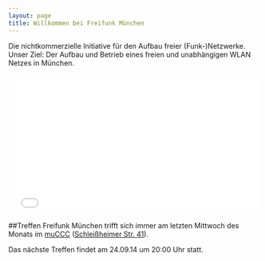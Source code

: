 ```yaml
---
layout: page
title: Willkommen bei Freifunk München
---
```


Die nichtkommerzielle Initiative für den Aufbau freier (Funk-)Netzwerke.
Unser Ziel: Der Aufbau und Betrieb eines freien und unabhängigen WLAN Netzes in München.

<p style="text-align: center;"><iframe src="//player.vimeo.com/video/64814620?byline=0&amp;portrait=0" width="500" height="281" frameborder="0" allowfullscreen=""></iframe></p>


##Treffen
Freifunk München trifft sich immer am letzten Mittwoch des Monats im [muCCC](http://muc.ccc.de) ([Schleißheimer Str. 41](http://osm.org/go/0JAf0IVLh?node=2012031859)).

Das nächste Treffen findet am 24.09.14 um 20:00 Uhr statt.



